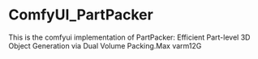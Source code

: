 # ComfyUI_PartPacker
This is the comfyui implementation of PartPacker: Efficient Part-level 3D Object Generation via Dual Volume Packing.Max varm12G
